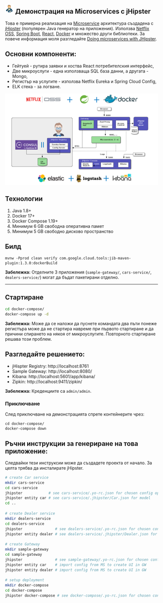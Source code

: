 ## <img src="logo.png" height="30" /> Демонстрация на Microservices с jHipster

Това е примерна реализация на [Microservice](https://en.wikipedia.org/wiki/Microservices) архитектура създадена с [jHipster](https://en.wikipedia.org/wiki/JHipster) (популярен Java генератор на приложения). Използва [Netflix OSS](https://netflix.github.io/), [Spring Boot](https://spring.io/projects/spring-boot), [React](https://reactjs.org/), [Docker](https://www.docker.com/) и множество други библиотеки. За повече информация моля разгледайте [Doing microservices with JHipster](https://www.jhipster.tech/microservices-architecture/).

## Основни компоненти:
* Гейтуей - рутира заявки и хоства React потребителския интерфейс, 
* Две микроуслуги - една използваща SQL база данни, а другата - Mongo, 
* Регистър на услугите - използва Netflix Eureka и Spring Cloud Config,
* ELK стека - за логване.

<img src="microservices_architecture.png" width="800" />

## Технологии
1. Java 1.8+
1. Docker 17+
1. Docker Compose 1.19+
1. Минимум 6 GB свободна оперативна памет
1. Минимум 5 GB свободно дисково пространство

## Билд
```
mvnw -Pprod clean verify com.google.cloud.tools:jib-maven-plugin:1.3.0:dockerBuild
```

**Забележка:** Отделните 3 приложения (`sample-gateway/`, `cars-service/`, `dealers-service/`) могат да бъдат пакетирани отделно.

---

## Стартиране
```bash
cd docker-compose/
docker-compose up -d
```
**Забележка:** Може да се наложи да пуснете командата два пъти понеже регистъра може да не стартира навреме при първото стартиране и да причини спирането на някоя от микроуслугите. Повторното стартиране решава този проблем.

## Разгледайте решението:
* jHispter Registry: http://localhost:8761
* Sample Gateway: http://localhost:8080/
* Kibana: http://localhost:5601/app/kibana/
* Zipkin: http://localhost:9411/zipkin/

**Забележка:** Креденциите са `admin/admin`.

### Приключване
След приключване на демонстрацията спрете контейнерите чрез:
```
cd docker-compose/
docker-compose down
```

## Ръчни инструкции за генериране на това приложение:

Следвайки тези инструксии може да създадете проекта от начало. За целта трябва да инсталирате jHipster.

```bash
# create Car service
mkdir cars-service
cd cars-service
jhipster            # see cars-service/.yo-rc.json for chosen config options
jhipster entity car # see cars-service/.jhipster/Car.json for model
cd ..

# create Dealer service
mkdir dealers-service
cd dealers-service
jhipster               # see dealers-service/.yo-rc.json for chosen config options
jhipster entity dealer # see dealers-service/.jhipster/Dealer.json for model

# create Gateway
mkdir sample-gateway
cd sample-gateway 
jhipster               # see sample-gateway/.yo-rc.json for chosen config options
jhipster entity car    # import config from MS to create UI in GW
jhipster entity dealer # import config from MS to create UI in GW

# setup deployment
mkdir docker-compose
cd docker-compose
jhipster docker-compose # see docker-compose/.yo-rc.json for chosen config options
```
